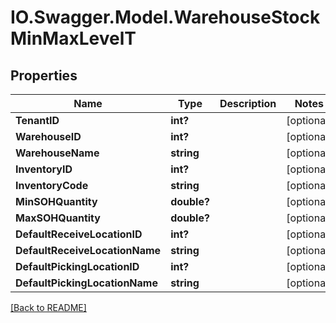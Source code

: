 # IO.Swagger.Model.WarehouseStockMinMaxLevelT
## Properties

Name | Type | Description | Notes
------------ | ------------- | ------------- | -------------
**TenantID** | **int?** |  | [optional] 
**WarehouseID** | **int?** |  | [optional] 
**WarehouseName** | **string** |  | [optional] 
**InventoryID** | **int?** |  | [optional] 
**InventoryCode** | **string** |  | [optional] 
**MinSOHQuantity** | **double?** |  | [optional] 
**MaxSOHQuantity** | **double?** |  | [optional] 
**DefaultReceiveLocationID** | **int?** |  | [optional] 
**DefaultReceiveLocationName** | **string** |  | [optional] 
**DefaultPickingLocationID** | **int?** |  | [optional] 
**DefaultPickingLocationName** | **string** |  | [optional] 

 [[Back to README]](../README.md)

